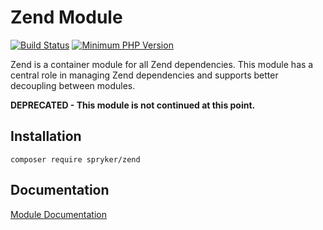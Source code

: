 # Zend Module
[![Build Status](https://travis-ci.org/spryker/zend.svg)](https://travis-ci.org/spryker/zend)
[![Minimum PHP Version](https://img.shields.io/badge/php-%3E%3D%207.3-8892BF.svg)](https://php.net/)

Zend is a container module for all Zend dependencies. This module has a central role in managing Zend dependencies and supports better decoupling between modules.

**DEPRECATED - This module is not continued at this point.**

## Installation

```
composer require spryker/zend
```

## Documentation

[Module Documentation](https://academy.spryker.com/developing_with_spryker/module_guide/modules.html)
